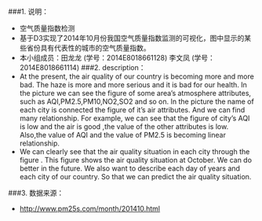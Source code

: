 ###1. 说明：
+ 空气质量指数检测
+ 基于D3实现了2014年10月份我国空气质量指数监测的可视化，图中显示的某些省份具有代表性的城市的空气质量指数。 
+ 本小组成员：田龙龙 (学号：2014E8018661128) 李文凤 (学号：2014E8018661114)
###2. description：
+ At the present, the air quality of our country is becoming more and more bad. The haze is more and more serious and it is bad for our health. In the picture we can see the figure of some area’s atmosphere attributes, such as AQI,PM2.5,PM10,NO2,SO2 and so on. In the picture the name of each city is connected the figure of it’s air attributes. And we can find many relationship. For example, we can see that the figure of city’s AQI is low and the air is good ,the value of the other attributes is low. Also,the value of AQI and the value of PM2.5 is becoming linear relationship. 
+ We can clearly see that the air quality situation in each city through the figure . This figure shows the air quality situation at October. We can do better in the future. We also want to describe each day of years and each city of our country.  So that we can predict the air quality situation.

###3. 数据来源：
+ http://www.pm25s.com/month/201410.html
